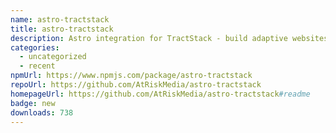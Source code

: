 ```yaml
---
name: astro-tractstack
title: astro-tractstack
description: Astro integration for TractStack - build adaptive websites with HTMX and Go
categories:
  - uncategorized
  - recent
npmUrl: https://www.npmjs.com/package/astro-tractstack
repoUrl: https://github.com/AtRiskMedia/astro-tractstack
homepageUrl: https://github.com/AtRiskMedia/astro-tractstack#readme
badge: new
downloads: 738
---
```

